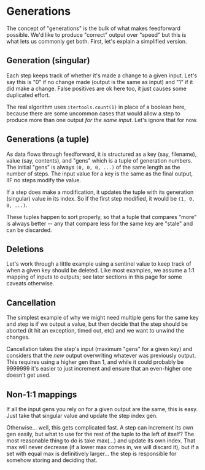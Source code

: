 # Generations

The concept of "generations" is the bulk of what makes feedforward possible.
We'd like to produce "correct" output over "speed" but this is what lets us
commonly get both.  First, let's explain a simplified version.

## Generation (singular)

Each step keeps track of whether it's made a change to a given input.  Let's
say this is "0" if no change made (output is the same as input) and "1" if it
did make a change.  False positives are ok here too, it just causes some
duplicated effort.

The real algorithm uses `itertools.count(1)` in place of a boolean here,
because there are some uncommon cases that would allow a step to produce more
than one output _for the same input_.  Let's ignore that for now.

## Generations (a tuple)

As data flows through feedforward, it is structured as a key (say, filename),
value (say, contents), and "gens" which is a tuple of generation numbers.  The
initial "gens" is always `(0, 0, 0, ...)` of the same length as the number of
steps.  The input value for a key is the same as the final output, IIF no steps
modify the value.

If a step does make a modification, it updates the tuple with its generation
(singular) value in its index.  So if the first step modified, it would be `(1,
0, 0, ...)`.

These tuples happen to sort properly, so that a tuple that compares "more" is
always better -- any that compare less for the same key are "stale" and can be
discarded.

## Deletions

Let's work through a little example using a sentinel value to keep track of
when a given key should be deleted.  Like most examples, we assume a 1:1
mapping of inputs to outputs; see later sections in this page for some caveats
otherwise.

## Cancellation

The simplest example of why we might need multiple gens for the same key and
step is if we output a value, but then decide that the step should be aborted
(it hit an exception, timed out, etc) and we want to unwind the changes.

Cancellation takes the step's input (maximum "gens" for a given key) and
considers that the _new_ output overwriting whatever was previously output.
This requires using a higher gen than 1, and while it could probably be 9999999
it's easier to just increment and ensure that an even-higher one doesn't get
used.

## Non-1:1 mappings

If all the input gens you rely on for a given output are the same, this is
easy.  Just take that singular value and update the step index gen.

Otherwise... well, this gets complicated fast.  A step can increment its own
gen easily, but what to use for the rest of the tuple to the left of itself?
The most reasonable thing to do is take max(...) and update its own index.
That max will never decrease (if a lower max comes in, we will discard it), but
if a set with equal max is definitively larger... the step is responsible for
somehow storing and deciding that.
